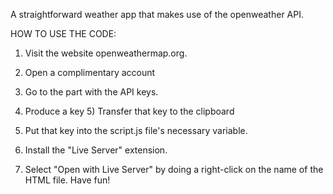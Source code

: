 A straightforward weather app that makes use of the openweather API.

HOW TO USE THE CODE:


1) Visit the website openweathermap.org.
2) Open a complimentary account
3) Go to the part with the API keys.
4) Produce a key 5) Transfer that key to the clipboard
6) Put that key into the script.js file's necessary variable.
7) Install the "Live Server" extension.

8) Select "Open with Live Server" by doing a right-click on the name of the HTML file.
Have fun!
